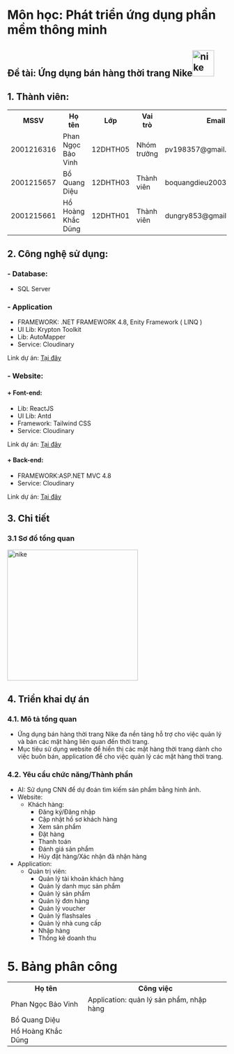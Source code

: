 # Môn học: Phát triển ứng dụng phần mềm thông minh 
## Đề tài: Ứng dụng bán hàng thời trang Nike<img width="50" height="60" src="https://img.icons8.com/clouds/100/nike.png" alt="nike"/>
## 1. Thành viên:
<table>  
<tr><th>MSSV</th><th>Họ tên</th><th>Lớp</th><th>Vai trò<th>Email</th></tr>  
<tr>
  <td>2001216316</td>
  <td>Phan Ngọc Bảo Vinh</td>
  <td>12DHTH05</td>
  <td>Nhóm trưởng</td>
  <td>pv198357@gmail.com</td>
</tr>
<tr>
  <td>2001215657</td>
  <td>Bồ Quang Diệu</td>
  <td>12DHTH03</td>
  <td>Thành viên</td>
  <td>boquangdieu2003@gmail.com</td>
</tr>
<tr>
  <td>2001215661</td>
  <td>Hồ Hoàng Khắc Dũng</td>
  <td>12DHTH01</td>
  <td>Thành viên</td>
  <td>dungry853@gmail.com</td>
</tr>
</table>

## 2. Công nghệ sử dụng:
  ### - Database: 
  <ul>
    <li> SQL Server</li>  
  </ul>
  
  ### - Application
  
  <ul>
    <li>FRAMEWORK: .NET FRAMEWORK 4.8, Enity Framework ( LINQ )</li>
    <li>UI Lib: Krypton Toolkit </li>
    <li>Lib: AutoMapper</li>
    <li>Service: Cloudinary</li>
  </ul>
  
  Link dự án: [Tại đây](https://github.com/Nike-Multi-Platform/nike-application)
  
  ### - Website:
   #### + Font-end:
   
  <ul>
    <li>Lib: ReactJS</li>
    <li>UI Lib: Antd</li>
    <li>Framework: Tailwind CSS</li>
    <li>Service: Cloudinary</li>
    
  </ul>
  
   Link dự án: [Tại đây](https://github.com/Nike-Multi-Platform/nike-website-frontend)
   
   #### + Back-end:
  <ul>
     <li>FRAMEWORK:ASP.NET MVC 4.8</li>
    <li>Service: Cloudinary</li>
  </ul>
  
 Link dự án: [Tại đây](https://github.com/Nike-Multi-Platform/nike-website-backend)

## 3. Chi tiết 
### 3.1 Sơ đồ tổng quan
<img width="300px" height="300px" src="https://res.cloudinary.com/dbmhu911n/image/upload/v1725937732/chat-app-file/ld6ijlxejcpgrovoa4mr.png" alt="nike"/>

## 4. Triển khai dự án
### 4.1. Mô tả tổng quan
- Ứng dụng bán hàng thời trang Nike đa nền tảng hỗ trợ cho việc quản lý và bán các mặt hàng liên quan đến thời trang.
- Mục tiêu sử dụng website để hiển thị các mặt hàng thời trang dành cho việc buôn bán, application để cho việc quản lý các mặt hàng thời trang.
### 4.2. Yêu cầu chức năng/Thành phần
- AI: Sử dụng CNN để dự đoán tìm kiếm sản phẩm bằng hình ảnh.
- Website:
  - Khách hàng:
    - Đăng ký/Đăng nhập
    - Cập nhật hồ sơ khách hàng
    - Xem sản phẩm
    - Đặt hàng
    - Thanh toán
    - Đánh giá sản phẩm
    - Hủy đặt hàng/Xác nhận đã nhận hàng
- Application:
    - Quản trị viên:
       - Quản lý tài khoản khách hàng
       - Quản lý danh mục sản phẩm
       - Quản lý sản phẩm
       - Quản lý đơn hàng
       - Quản lý voucher
       - Quản lý flashsales
       - Quản lý nhà cung cấp
       - Nhập hàng
       - Thống kê doanh thu
# 5. Bảng phân công 
<table>
  <tr>
  <th>Họ tên</th>
  <th>Công việc</th>
</tr>  
<tr>
  <td>Phan Ngọc Bảo Vinh</td>
  <td>Application: quản lý sản phẩm, nhập hàng </td> 
</tr>
<tr>
  <td>Bồ Quang Diệu</td>
  <td></td> 
</tr>
<tr>
  <td>Hồ Hoàng Khắc Dũng</td>
  <td></td> 
</tr>
</table>

